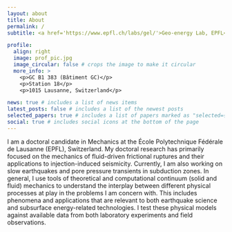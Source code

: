 ```yaml
---
layout: about
title: About
permalink: /
subtitle: <a href='https://www.epfl.ch/labs/gel/'>Geo-energy Lab, EPFL</a>. alexis.saez@epfl.ch

profile:
  align: right
  image: prof_pic.jpg
  image_circular: false # crops the image to make it circular
  more_info: >
    <p>GC B1 383 (Bâtiment GC)</p>
    <p>Station 18</p>
    <p>1015 Lausanne, Switzerland</p>

news: true # includes a list of news items
latest_posts: false # includes a list of the newest posts
selected_papers: true # includes a list of papers marked as "selected={true}"
social: true # includes social icons at the bottom of the page
---
```


I am a doctoral candidate in Mechanics at the École Polytechnique Fédérale de Lausanne (EPFL), Switzerland. My doctoral research has primarily focused on the mechanics of fluid-driven frictional ruptures and their applications to injection-induced seismicity. Currently, I am also working on slow earthquakes and pore pressure transients in subduction zones. In general, I use tools of theoretical and computational continuum (solid and fluid) mechanics to understand the interplay between different physical processes at play in the problems I am concern with. This includes phenomena and applications that are relevant to both earthquake science and subsurface energy-related technologies. I test these physical models against available data from both laboratory experiments and field observations.
